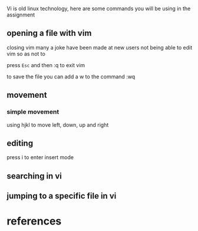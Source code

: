 
Vi is old linux technology, 
here are some commands you will be using in the assignment 

## opening a file with vim

closing vim
many a joke have been made at new users not being able to edit vim so as not to

press `Esc` and then :q to exit vim

to save the file you can add a w to the command 
:wq

## movement 
### simple movement 
using hjkl to move left, down, up and right 


## editing
press i to enter insert mode
## searching in vi

## jumping to a specific file in vi


# references
